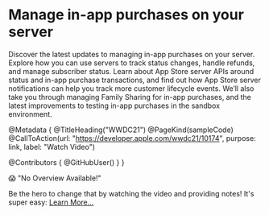 # Manage in-app purchases on your server

Discover the latest updates to managing in-app purchases on your server. Explore how you can use servers to track status changes, handle refunds, and manage subscriber status. Learn about App Store server APIs around status and in-app purchase transactions, and find out how App Store server notifications can help you track more customer lifecycle events. We’ll also take you through managing Family Sharing for in-app purchases, and the latest improvements to testing in-app purchases in the sandbox environment.

@Metadata {
   @TitleHeading("WWDC21")
   @PageKind(sampleCode)
   @CallToAction(url: "https://developer.apple.com/wwdc21/10174", purpose: link, label: "Watch Video")

   @Contributors {
      @GitHubUser(<replace this with your GitHub handle>)
   }
}

😱 "No Overview Available!"

Be the hero to change that by watching the video and providing notes! It's super easy:
 [Learn More…](https://wwdcnotes.github.io/WWDCNotes/documentation/wwdcnotes/contributing)
